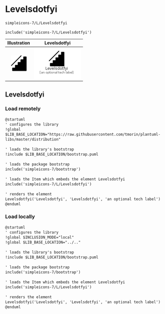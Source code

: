 # Levelsdotfyi


```text
simpleicons-7/L/Levelsdotfyi
```

```text
include('simpleicons-7/L/Levelsdotfyi')
```



| Illustration | Levelsdotfyi |
| :---: | :---: |
| ![illustration for Illustration](../../simpleicons-7/L/Levelsdotfyi.png) | ![illustration for Levelsdotfyi](../../simpleicons-7/L/Levelsdotfyi.Local.png) |




## Levelsdotfyi

### Load remotely
```plantuml
@startuml
' configures the library
!global $LIB_BASE_LOCATION="https://raw.githubusercontent.com/tmorin/plantuml-libs/master/distribution"

' loads the library's bootstrap
!include $LIB_BASE_LOCATION/bootstrap.puml

' loads the package bootstrap
include('simpleicons-7/bootstrap')

' loads the Item which embeds the element Levelsdotfyi
include('simpleicons-7/L/Levelsdotfyi')

' renders the element
Levelsdotfyi('Levelsdotfyi', 'Levelsdotfyi', 'an optional tech label')
@enduml
```

### Load locally
```plantuml
@startuml
' configures the library
!global $INCLUSION_MODE="local"
!global $LIB_BASE_LOCATION="../.."

' loads the library's bootstrap
!include $LIB_BASE_LOCATION/bootstrap.puml

' loads the package bootstrap
include('simpleicons-7/bootstrap')

' loads the Item which embeds the element Levelsdotfyi
include('simpleicons-7/L/Levelsdotfyi')

' renders the element
Levelsdotfyi('Levelsdotfyi', 'Levelsdotfyi', 'an optional tech label')
@enduml
```

